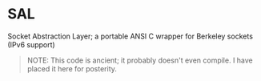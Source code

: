 # SAL
Socket Abstraction Layer; a portable ANSI C wrapper for Berkeley sockets (IPv6 support)

> NOTE: This code is ancient; it probably doesn't even compile. I have placed it here for posterity.
